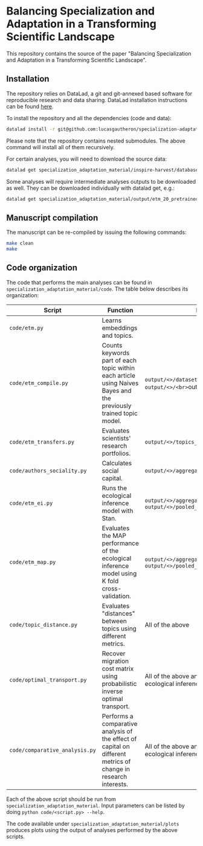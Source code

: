 # Balancing Specialization and Adaptation in a Transforming Scientific Landscape

This repository contains the source of the paper "Balancing Specialization and Adaptation in a Transforming Scientific Landscape".

## Installation

The repository relies on DataLad, a git and git-annexed based software for reproducible research and data sharing.
DataLad installation instructions can be found [here](https://handbook.datalad.org/en/latest/intro/installation.html). 

To install the repository and all the dependencies (code and data):

```bash
datalad install -r git@github.com:lucasgautheron/specialization-adaptation.git
```

Please note that the repository contains nested submodules. The above command will install all of them recursively.

For certain analyses, you will need to download the source data:

```bash
datalad get specialization_adaptation_material/inspire-harvest/database
```

Some analyses will require intermediate analyses outputs to be downloaded as well. They can be downloaded individually with datalad get, e.g.:

```bash
datalad get specialization_adaptation_material/output/etm_20_pretrained/etm_instance.pickle
```

## Manuscript compilation

The manuscript can be re-compiled by issuing the following commands:

```bash
make clean
make
```

## Code organization

The code that performs the main analyses can be found in ```specialization_adaptation_material/code```.
The table below describes its organization:

| Script                           	| Function                                                                                                           	| Dependencies                                                                          	|
|----------------------------------	|--------------------------------------------------------------------------------------------------------------------	|---------------------------------------------------------------------------------------	|
| ```code/etm.py```                  	| Learns embeddings and topics.                                                                                      	|                                                                                       	|
| ```code/etm_compile.py```          	| Counts keywords part of each topic within each article using Naives Bayes and the previously trained topic model.  	| ```output/<>/dataset.pickle.py```, ```output/<>/<br>```output/<>/etm_instance.pickle.py``` 	|
| ```code/etm_transfers.py```        	| Evaluates scientists' research portfolios.                                                                         	| ```output/<>/topics_counts.py```                                                        	|
| ```code/authors_sociality.py```    	| Calculates social capital.                                                                                         	| ```output/<>/aggregates.csv```                                                          	|
| ```code/etm_ei.py```               	| Runs the ecological inference model with Stan.                                                                     	| ```output/<>/aggregates.csv```, ```output/<>/pooled_resources.parquet```                  	|
| ```code/etm_map.py```              	| Evaluates the MAP performance of the ecological inference model using K fold cross-validation.                     	| ```output/<>/aggregates.csv```, ```output/<>/pooled_resources.parquet```              	|
| ```code/topic_distance.py```       	| Evaluates "distances" between topics using different metrics.                                                      	| All of the above                                                                      	|
| ```code/optimal_transport.py```    	| Recover migration cost matrix using probabilistic inverse optimal transport.                                       	| All of the above and MCMC samples from the ecological inference model.                	|
| ```code/comparative_analysis.py``` 	| Performs a comparative analysis of the effect of capital on different metrics of change in research interests.     	| All of the above and MCMC samples from the ecological inference model.                	|

Each of the above script should be run from ```specialization_adaptation_material```.
Input parameters can be listed by doing ```python code/<script.py> --help```.

The code available under ```specialization_adaptation_material/plots``` produces plots using the output of analyses performed by the above scripts.
